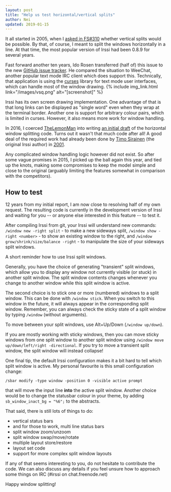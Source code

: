 ```yaml
---
layout: post
title: "Help us test horizontal/vertical splits"
author: Nei
updated: 2019-01-15
---
```


It all started in 2005, when I [asked in FS#310](https://github.com/irssi-import/bugs.irssi.org/issues/310) whether vertical splits would be possible. By that, of course, I meant to split the windows horizontally in a line. At that time, the most popular version of Irssi had been 0.8.9 for several years.


Fast forward another ten years, Ido Rosen transferred (half of) this issue to the new [GitHub issue tracker](https://github.com/irssi/irssi/issues/224). He compared the situation to WeeChat, another popular text mode IRC client which does support this. Technically, that application is using the [curses](https://en.wikipedia.org/wiki/Ncurses) library for text mode user interfaces, which can handle most of the window drawing. {% include img_link.html link="/images/vsq.png" alt="[screenshot]" %}

Irssi has its own screen drawing implementation. One advantage of that is that long links can be displayed as "single word" even when they wrap at the terminal border. Another one is support for arbitrary colour pairs, which is limited in curses. However, it also means more work for window handling.

In 2016, I coerced [TheLemonMan](https://github.com/LemonBoy) into writing [an initial draft](https://github.com/irssi/irssi/pull/431) of the horizontal window splitting code. Turns out it wasn't that much code after all! A good deal of the required work had already been done by [Timo Sirainen](http://tss.iki.fi/) (the original Irssi author) in [2001](https://github.com/irssi/irssi/commit/adb7eced395ba88816a365768fee56e04a0a0ec5).

Any complicated window handling logic however did not exist. So after some vague promises in 2015, I picked up the ball again this year, and tied up the knots, making some compromises to keep the model simple and close to the original (arguably limiting the features somewhat in comparison with the competitors).

## How to test

12 years from my initial report, I am now close to resolving half of my own request. The resulting code is currently in the development version of Irssi and waiting for you -- or anyone else interested in this feature -- to test it.

After compiling Irssi from git, your Irssi will understand new commands: `/window new -right split` - to make a new sideways split, `/window show -right <number>` - to show an existing window to the right, and `/window grow/shrink/size/balance -right` - to manipulate the size of your sideways split windows.

A short reminder how to use Irssi split windows.

Generally, you have the choice of generating "transient" split windows, which allow you to display any window not currently visible (or stuck) in another split window. The split window contents changes whenever you change to another window while this split window is active.

The second choice is to stick one or more (numbered) windows to a split window. This can be done with `/window stick`. When you switch to this window in the future, it will always appear in the corresponding split window. Remember, you can always check the sticky state of a split window by typing `/window` (without arguments). 

To move between your split windows, use Alt+Up/Down (`/window up/down`).

If you are mostly working with sticky windows, then you can move sticky windows from one split window to another split window using `/window move up/down/left/right -directional`. If you try to move a transient split window, the split window will instead collapse!

One final tip, the default Irssi configuration makes it a bit hard to tell which split window is active. My personal favourite is this small configuration change:

```
/sbar modify -type window -position 0 -visible active prompt
```

that will move the input line **into** the active split window. Another choice would be to change the statusbar colour in your theme, by adding `sb_window_inact_bg = "%6";` to the abstracts.

That said, there is still lots of things to do:

* vertical status bars
* and for those to work, multi line status bars
* split window zoom/unzoom
* split window swap/move/rotate
* multiple layout store/restore
* layout set code
* support for more complex split window layouts

If any of that seems interesting to you, do not hesitate to contribute the code. We can also discuss any details if you feel unsure how to approach some things on IRC (#irssi on chat.freenode.net)

Happy window splitting!
